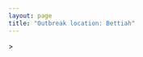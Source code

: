 ```yaml
---
layout: page
title: "Outbreak location: Bettiah"
---
```

<div id="mapid">
<script src="https://buda-magenta.github.io/hazard_map/load_map.js"></script>
><script>
var marker_outbreak = L.marker([26.791073, 84.560107],{"autoPan": true}).addTo(map); marker_outbreak.bindTooltip("Bettiah").openTooltip();

var circle_1 = L.circle([26.148658, 85.340013], {"pane": "markerPane", "color": "red", "fill": true, "fillOpacity": 0.2, "fillRule": "evenodd", "lineCap": "round", "lineJoin": "round", "opacity": 1.0, "radius": 351668, "stroke": true, "weight": 2}).addTo(map);
circle_1.bindTooltip("Muzaffarpur<br>rank: 1<br>hazard index: 0.087917")

var circle_2 = L.circle([26.671329, 83.364583], {"pane": "markerPane", "color": "red", "fill": true, "fillOpacity": 0.2, "fillRule": "evenodd", "lineCap": "round", "lineJoin": "round", "opacity": 1.0, "radius": 299058, "stroke": true, "weight": 2}).addTo(map);
circle_2.bindTooltip("Gorakhpur<br>rank: 2<br>hazard index: 0.074765")

var circle_3 = L.circle([28.651718, 77.221939], {"pane": "markerPane", "color": "red", "fill": true, "fillOpacity": 0.2, "fillRule": "evenodd", "lineCap": "round", "lineJoin": "round", "opacity": 1.0, "radius": 208744, "stroke": true, "weight": 2}).addTo(map);
circle_3.bindTooltip("Delhi<br>rank: 3<br>hazard index: 0.052186")

var circle_4 = L.circle([26.669512, 84.957411], {"pane": "markerPane", "color": "red", "fill": true, "fillOpacity": 0.2, "fillRule": "evenodd", "lineCap": "round", "lineJoin": "round", "opacity": 1.0, "radius": 162477, "stroke": true, "weight": 2}).addTo(map);
circle_4.bindTooltip("Motihari<br>rank: 4<br>hazard index: 0.040619")

var circle_5 = L.circle([25.609324, 85.123525], {"pane": "markerPane", "color": "red", "fill": true, "fillOpacity": 0.2, "fillRule": "evenodd", "lineCap": "round", "lineJoin": "round", "opacity": 1.0, "radius": 104129, "stroke": true, "weight": 2}).addTo(map);
circle_5.bindTooltip("Patna<br>rank: 5<br>hazard index: 0.026032")

var circle_6 = L.circle([27.059011, 84.206464], {"pane": "markerPane", "color": "red", "fill": true, "fillOpacity": 0.2, "fillRule": "evenodd", "lineCap": "round", "lineJoin": "round", "opacity": 1.0, "radius": 51158, "stroke": true, "weight": 2}).addTo(map);
circle_6.bindTooltip("Bagaha<br>rank: 6<br>hazard index: 0.012790")

var circle_7 = L.circle([26.083143, 86.032571], {"pane": "markerPane", "color": "red", "fill": true, "fillOpacity": 0.2, "fillRule": "evenodd", "lineCap": "round", "lineJoin": "round", "opacity": 1.0, "radius": 42884, "stroke": true, "weight": 2}).addTo(map);
circle_7.bindTooltip("Darbhanga<br>rank: 7<br>hazard index: 0.010721")

var circle_8 = L.circle([26.055318, 82.993139], {"pane": "markerPane", "color": "red", "fill": true, "fillOpacity": 0.2, "fillRule": "evenodd", "lineCap": "round", "lineJoin": "round", "opacity": 1.0, "radius": 19206, "stroke": true, "weight": 2}).addTo(map);
circle_8.bindTooltip("Nizamabad<br>rank: 8<br>hazard index: 0.004802")

var circle_9 = L.circle([25.205305, 85.514612], {"pane": "markerPane", "color": "red", "fill": true, "fillOpacity": 0.2, "fillRule": "evenodd", "lineCap": "round", "lineJoin": "round", "opacity": 1.0, "radius": 18366, "stroke": true, "weight": 2}).addTo(map);
circle_9.bindTooltip("Biharsharif<br>rank: 9<br>hazard index: 0.004592")

var circle_10 = L.circle([25.954628, 83.647350], {"pane": "markerPane", "color": "red", "fill": true, "fillOpacity": 0.2, "fillRule": "evenodd", "lineCap": "round", "lineJoin": "round", "opacity": 1.0, "radius": 17752, "stroke": true, "weight": 2}).addTo(map);
circle_10.bindTooltip("Maunath Bhanjan<br>rank: 10<br>hazard index: 0.004438")

var circle_11 = L.circle([28.457876, 79.405571], {"pane": "markerPane", "color": "red", "fill": true, "fillOpacity": 0.2, "fillRule": "evenodd", "lineCap": "round", "lineJoin": "round", "opacity": 1.0, "radius": 16217, "stroke": true, "weight": 2}).addTo(map);
circle_11.bindTooltip("Bareilly<br>rank: 11<br>hazard index: 0.004054")

var circle_12 = L.circle([28.863842, 78.805778], {"pane": "markerPane", "color": "red", "fill": true, "fillOpacity": 0.2, "fillRule": "evenodd", "lineCap": "round", "lineJoin": "round", "opacity": 1.0, "radius": 16206, "stroke": true, "weight": 2}).addTo(map);
circle_12.bindTooltip("Moradabad<br>rank: 12<br>hazard index: 0.004052")

var circle_13 = L.circle([25.623457, 84.596839], {"pane": "markerPane", "color": "red", "fill": true, "fillOpacity": 0.2, "fillRule": "evenodd", "lineCap": "round", "lineJoin": "round", "opacity": 1.0, "radius": 16152, "stroke": true, "weight": 2}).addTo(map);
circle_13.bindTooltip("Arrah<br>rank: 13<br>hazard index: 0.004038")

var circle_14 = L.circle([26.269721, 82.994425], {"pane": "markerPane", "color": "red", "fill": true, "fillOpacity": 0.2, "fillRule": "evenodd", "lineCap": "round", "lineJoin": "round", "opacity": 1.0, "radius": 13046, "stroke": true, "weight": 2}).addTo(map);
circle_14.bindTooltip("Burhanpur<br>rank: 14<br>hazard index: 0.003262")

var circle_15 = L.circle([25.773344, 84.784977], {"pane": "markerPane", "color": "red", "fill": true, "fillOpacity": 0.2, "fillRule": "evenodd", "lineCap": "round", "lineJoin": "round", "opacity": 1.0, "radius": 12471, "stroke": true, "weight": 2}).addTo(map);
circle_15.bindTooltip("Chapra<br>rank: 15<br>hazard index: 0.003118")

var circle_16 = L.circle([25.623400, 85.041700], {"pane": "markerPane", "color": "red", "fill": true, "fillOpacity": 0.2, "fillRule": "evenodd", "lineCap": "round", "lineJoin": "round", "opacity": 1.0, "radius": 11274, "stroke": true, "weight": 2}).addTo(map);
circle_16.bindTooltip("Dinapur Nizamat<br>rank: 16<br>hazard index: 0.002819")

var circle_17 = L.circle([25.335649, 83.007629], {"pane": "markerPane", "color": "red", "fill": true, "fillOpacity": 0.2, "fillRule": "evenodd", "lineCap": "round", "lineJoin": "round", "opacity": 1.0, "radius": 11098, "stroke": true, "weight": 2}).addTo(map);
circle_17.bindTooltip("Varanasi<br>rank: 17<br>hazard index: 0.002775")

var circle_18 = L.circle([25.286698, 87.132254], {"pane": "markerPane", "color": "red", "fill": true, "fillOpacity": 0.2, "fillRule": "evenodd", "lineCap": "round", "lineJoin": "round", "opacity": 1.0, "radius": 10829, "stroke": true, "weight": 2}).addTo(map);
circle_18.bindTooltip("Bhagalpur<br>rank: 18<br>hazard index: 0.002707")

var circle_19 = L.circle([25.572433, 83.609605], {"pane": "markerPane", "color": "red", "fill": true, "fillOpacity": 0.2, "fillRule": "evenodd", "lineCap": "round", "lineJoin": "round", "opacity": 1.0, "radius": 10462, "stroke": true, "weight": 2}).addTo(map);
circle_19.bindTooltip("Medinipur<br>rank: 19<br>hazard index: 0.002616")

var circle_20 = L.circle([25.720581, 85.255560], {"pane": "markerPane", "color": "red", "fill": true, "fillOpacity": 0.2, "fillRule": "evenodd", "lineCap": "round", "lineJoin": "round", "opacity": 1.0, "radius": 9101, "stroke": true, "weight": 2}).addTo(map);
circle_20.bindTooltip("Hajipur<br>rank: 20<br>hazard index: 0.002275")

var circle_21 = L.circle([27.985060, 80.753845], {"pane": "markerPane", "color": "red", "fill": true, "fillOpacity": 0.2, "fillRule": "evenodd", "lineCap": "round", "lineJoin": "round", "opacity": 1.0, "radius": 8714, "stroke": true, "weight": 2}).addTo(map);
circle_21.bindTooltip("Lakhimpur<br>rank: 21<br>hazard index: 0.002179")

var circle_22 = L.circle([26.838100, 80.934600], {"pane": "markerPane", "color": "red", "fill": true, "fillOpacity": 0.2, "fillRule": "evenodd", "lineCap": "round", "lineJoin": "round", "opacity": 1.0, "radius": 8480, "stroke": true, "weight": 2}).addTo(map);
circle_22.bindTooltip("Lucknow<br>rank: 22<br>hazard index: 0.002120")

var circle_23 = L.circle([26.131004, 84.391257], {"pane": "markerPane", "color": "red", "fill": true, "fillOpacity": 0.2, "fillRule": "evenodd", "lineCap": "round", "lineJoin": "round", "opacity": 1.0, "radius": 8318, "stroke": true, "weight": 2}).addTo(map);
circle_23.bindTooltip("Siwan<br>rank: 23<br>hazard index: 0.002080")

var circle_24 = L.circle([19.075990, 72.877393], {"pane": "markerPane", "color": "red", "fill": true, "fillOpacity": 0.2, "fillRule": "evenodd", "lineCap": "round", "lineJoin": "round", "opacity": 1.0, "radius": 7268, "stroke": true, "weight": 2}).addTo(map);
circle_24.bindTooltip("Mumbai<br>rank: 24<br>hazard index: 0.001817")

var circle_25 = L.circle([22.541418, 88.357691], {"pane": "markerPane", "color": "red", "fill": true, "fillOpacity": 0.2, "fillRule": "evenodd", "lineCap": "round", "lineJoin": "round", "opacity": 1.0, "radius": 6982, "stroke": true, "weight": 2}).addTo(map);
circle_25.bindTooltip("Kolkata<br>rank: 25<br>hazard index: 0.001746")

var circle_26 = L.circle([26.724789, 82.793269], {"pane": "markerPane", "color": "red", "fill": true, "fillOpacity": 0.2, "fillRule": "evenodd", "lineCap": "round", "lineJoin": "round", "opacity": 1.0, "radius": 6558, "stroke": true, "weight": 2}).addTo(map);
circle_26.bindTooltip("Basti<br>rank: 26<br>hazard index: 0.001640")

var circle_27 = L.circle([26.423847, 83.762732], {"pane": "markerPane", "color": "red", "fill": true, "fillOpacity": 0.2, "fillRule": "evenodd", "lineCap": "round", "lineJoin": "round", "opacity": 1.0, "radius": 6029, "stroke": true, "weight": 2}).addTo(map);
circle_27.bindTooltip("Deoria<br>rank: 27<br>hazard index: 0.001507")

var circle_28 = L.circle([27.912633, 79.746563], {"pane": "markerPane", "color": "red", "fill": true, "fillOpacity": 0.2, "fillRule": "evenodd", "lineCap": "round", "lineJoin": "round", "opacity": 1.0, "radius": 5851, "stroke": true, "weight": 2}).addTo(map);
circle_28.bindTooltip("Shahjahanpur<br>rank: 28<br>hazard index: 0.001463")

var circle_29 = L.circle([26.022697, 83.028873], {"pane": "markerPane", "color": "red", "fill": true, "fillOpacity": 0.2, "fillRule": "evenodd", "lineCap": "round", "lineJoin": "round", "opacity": 1.0, "radius": 5825, "stroke": true, "weight": 2}).addTo(map);
circle_29.bindTooltip("Azamgarh<br>rank: 29<br>hazard index: 0.001456")

var circle_30 = L.circle([28.794068, 79.185930], {"pane": "markerPane", "color": "red", "fill": true, "fillOpacity": 0.2, "fillRule": "evenodd", "lineCap": "round", "lineJoin": "round", "opacity": 1.0, "radius": 5585, "stroke": true, "weight": 2}).addTo(map);
circle_30.bindTooltip("Rampur<br>rank: 30<br>hazard index: 0.001396")

var circle_31 = L.circle([25.152471, 85.006878], {"pane": "markerPane", "color": "red", "fill": true, "fillOpacity": 0.2, "fillRule": "evenodd", "lineCap": "round", "lineJoin": "round", "opacity": 1.0, "radius": 5345, "stroke": true, "weight": 2}).addTo(map);
circle_31.bindTooltip("Jehanabad<br>rank: 31<br>hazard index: 0.001336")

var circle_32 = L.circle([24.796436, 85.007956], {"pane": "markerPane", "color": "red", "fill": true, "fillOpacity": 0.2, "fillRule": "evenodd", "lineCap": "round", "lineJoin": "round", "opacity": 1.0, "radius": 5309, "stroke": true, "weight": 2}).addTo(map);
circle_32.bindTooltip("Gaya<br>rank: 32<br>hazard index: 0.001327")

var circle_33 = L.circle([26.460914, 80.321759], {"pane": "markerPane", "color": "red", "fill": true, "fillOpacity": 0.2, "fillRule": "evenodd", "lineCap": "round", "lineJoin": "round", "opacity": 1.0, "radius": 4573, "stroke": true, "weight": 2}).addTo(map);
circle_33.bindTooltip("Kanpur<br>rank: 33<br>hazard index: 0.001143")

var circle_34 = L.circle([28.740613, 77.835426], {"pane": "markerPane", "color": "red", "fill": true, "fillOpacity": 0.2, "fillRule": "evenodd", "lineCap": "round", "lineJoin": "round", "opacity": 1.0, "radius": 4504, "stroke": true, "weight": 2}).addTo(map);
circle_34.bindTooltip("Hapur<br>rank: 34<br>hazard index: 0.001126")

var circle_35 = L.circle([25.562071, 84.015672], {"pane": "markerPane", "color": "red", "fill": true, "fillOpacity": 0.2, "fillRule": "evenodd", "lineCap": "round", "lineJoin": "round", "opacity": 1.0, "radius": 4347, "stroke": true, "weight": 2}).addTo(map);
circle_35.bindTooltip("Buxar<br>rank: 35<br>hazard index: 0.001087")

var circle_36 = L.circle([25.877933, 84.119959], {"pane": "markerPane", "color": "red", "fill": true, "fillOpacity": 0.2, "fillRule": "evenodd", "lineCap": "round", "lineJoin": "round", "opacity": 1.0, "radius": 4272, "stroke": true, "weight": 2}).addTo(map);
circle_36.bindTooltip("Ballia<br>rank: 36<br>hazard index: 0.001068")

var circle_37 = L.circle([25.603508, 83.507454], {"pane": "markerPane", "color": "red", "fill": true, "fillOpacity": 0.2, "fillRule": "evenodd", "lineCap": "round", "lineJoin": "round", "opacity": 1.0, "radius": 4102, "stroke": true, "weight": 2}).addTo(map);
circle_37.bindTooltip("Ghazipur<br>rank: 37<br>hazard index: 0.001026")

var circle_38 = L.circle([25.512719, 86.090571], {"pane": "markerPane", "color": "red", "fill": true, "fillOpacity": 0.2, "fillRule": "evenodd", "lineCap": "round", "lineJoin": "round", "opacity": 1.0, "radius": 3792, "stroke": true, "weight": 2}).addTo(map);
circle_38.bindTooltip("Begusarai<br>rank: 38<br>hazard index: 0.000948")

var circle_39 = L.circle([25.531031, 78.652689], {"pane": "markerPane", "color": "red", "fill": true, "fillOpacity": 0.2, "fillRule": "evenodd", "lineCap": "round", "lineJoin": "round", "opacity": 1.0, "radius": 3456, "stroke": true, "weight": 2}).addTo(map);
circle_39.bindTooltip("Jhansi<br>rank: 39<br>hazard index: 0.000864")

var circle_40 = L.circle([28.923397, 78.488317], {"pane": "markerPane", "color": "red", "fill": true, "fillOpacity": 0.2, "fillRule": "evenodd", "lineCap": "round", "lineJoin": "round", "opacity": 1.0, "radius": 3365, "stroke": true, "weight": 2}).addTo(map);
circle_40.bindTooltip("Amroha<br>rank: 40<br>hazard index: 0.000841")

var circle_41 = L.circle([28.753900, 77.399900], {"pane": "markerPane", "color": "red", "fill": true, "fillOpacity": 0.2, "fillRule": "evenodd", "lineCap": "round", "lineJoin": "round", "opacity": 1.0, "radius": 3246, "stroke": true, "weight": 2}).addTo(map);
circle_41.bindTooltip("Khora<br>rank: 41<br>hazard index: 0.000812")

var circle_42 = L.circle([27.504639, 80.829466], {"pane": "markerPane", "color": "red", "fill": true, "fillOpacity": 0.2, "fillRule": "evenodd", "lineCap": "round", "lineJoin": "round", "opacity": 1.0, "radius": 3183, "stroke": true, "weight": 2}).addTo(map);
circle_42.bindTooltip("Sitapur<br>rank: 42<br>hazard index: 0.000796")

var circle_43 = L.circle([28.428262, 77.002700], {"pane": "markerPane", "color": "red", "fill": true, "fillOpacity": 0.2, "fillRule": "evenodd", "lineCap": "round", "lineJoin": "round", "opacity": 1.0, "radius": 2950, "stroke": true, "weight": 2}).addTo(map);
circle_43.bindTooltip("Gurgaon<br>rank: 43<br>hazard index: 0.000738")

var circle_44 = L.circle([28.402979, 77.310384], {"pane": "markerPane", "color": "red", "fill": true, "fillOpacity": 0.2, "fillRule": "evenodd", "lineCap": "round", "lineJoin": "round", "opacity": 1.0, "radius": 2708, "stroke": true, "weight": 2}).addTo(map);
circle_44.bindTooltip("Faridabad<br>rank: 44<br>hazard index: 0.000677")

var circle_45 = L.circle([27.109667, 81.918329], {"pane": "markerPane", "color": "red", "fill": true, "fillOpacity": 0.2, "fillRule": "evenodd", "lineCap": "round", "lineJoin": "round", "opacity": 1.0, "radius": 2461, "stroke": true, "weight": 2}).addTo(map);
circle_45.bindTooltip("Gonda<br>rank: 45<br>hazard index: 0.000615")

var circle_46 = L.circle([28.901090, 76.580193], {"pane": "markerPane", "color": "red", "fill": true, "fillOpacity": 0.2, "fillRule": "evenodd", "lineCap": "round", "lineJoin": "round", "opacity": 1.0, "radius": 2147, "stroke": true, "weight": 2}).addTo(map);
circle_46.bindTooltip("Rohtak<br>rank: 46<br>hazard index: 0.000537")

var circle_47 = L.circle([25.560900, 87.647654], {"pane": "markerPane", "color": "red", "fill": true, "fillOpacity": 0.2, "fillRule": "evenodd", "lineCap": "round", "lineJoin": "round", "opacity": 1.0, "radius": 2052, "stroke": true, "weight": 2}).addTo(map);
circle_47.bindTooltip("Katihar<br>rank: 47<br>hazard index: 0.000513")

var circle_48 = L.circle([25.832642, 86.614893], {"pane": "markerPane", "color": "red", "fill": true, "fillOpacity": 0.2, "fillRule": "evenodd", "lineCap": "round", "lineJoin": "round", "opacity": 1.0, "radius": 2049, "stroke": true, "weight": 2}).addTo(map);
circle_48.bindTooltip("Saharsa<br>rank: 48<br>hazard index: 0.000512")

var circle_49 = L.circle([19.169335, 77.311013], {"pane": "markerPane", "color": "red", "fill": true, "fillOpacity": 0.2, "fillRule": "evenodd", "lineCap": "round", "lineJoin": "round", "opacity": 1.0, "radius": 2023, "stroke": true, "weight": 2}).addTo(map);
circle_49.bindTooltip("Nanded Waghala<br>rank: 49<br>hazard index: 0.000506")

var circle_50 = L.circle([25.438130, 81.833800], {"pane": "markerPane", "color": "red", "fill": true, "fillOpacity": 0.2, "fillRule": "evenodd", "lineCap": "round", "lineJoin": "round", "opacity": 1.0, "radius": 1966, "stroke": true, "weight": 2}).addTo(map);
circle_50.bindTooltip("Allahabad<br>rank: 50<br>hazard index: 0.000492")

var circle_51 = L.circle([30.909016, 75.851601], {"pane": "markerPane", "color": "red", "fill": true, "fillOpacity": 0.2, "fillRule": "evenodd", "lineCap": "round", "lineJoin": "round", "opacity": 1.0, "radius": 1886, "stroke": true, "weight": 2}).addTo(map);
circle_51.bindTooltip("Ludhiana<br>rank: 51<br>hazard index: 0.000472")

var circle_52 = L.circle([12.979120, 77.591300], {"pane": "markerPane", "color": "red", "fill": true, "fillOpacity": 0.2, "fillRule": "evenodd", "lineCap": "round", "lineJoin": "round", "opacity": 1.0, "radius": 1885, "stroke": true, "weight": 2}).addTo(map);
circle_52.bindTooltip("Bangalore<br>rank: 52<br>hazard index: 0.000471")

var circle_53 = L.circle([29.000653, 77.768229], {"pane": "markerPane", "color": "red", "fill": true, "fillOpacity": 0.2, "fillRule": "evenodd", "lineCap": "round", "lineJoin": "round", "opacity": 1.0, "radius": 1817, "stroke": true, "weight": 2}).addTo(map);
circle_53.bindTooltip("Meerut<br>rank: 53<br>hazard index: 0.000454")

var circle_54 = L.circle([26.716413, 88.430992], {"pane": "markerPane", "color": "red", "fill": true, "fillOpacity": 0.2, "fillRule": "evenodd", "lineCap": "round", "lineJoin": "round", "opacity": 1.0, "radius": 1680, "stroke": true, "weight": 2}).addTo(map);
circle_54.bindTooltip("Siliguri<br>rank: 54<br>hazard index: 0.000420")

var circle_55 = L.circle([17.388786, 78.461065], {"pane": "markerPane", "color": "red", "fill": true, "fillOpacity": 0.2, "fillRule": "evenodd", "lineCap": "round", "lineJoin": "round", "opacity": 1.0, "radius": 1534, "stroke": true, "weight": 2}).addTo(map);
circle_55.bindTooltip("Hyderabad<br>rank: 55<br>hazard index: 0.000384")

var circle_56 = L.circle([29.988077, 77.508130], {"pane": "markerPane", "color": "red", "fill": true, "fillOpacity": 0.2, "fillRule": "evenodd", "lineCap": "round", "lineJoin": "round", "opacity": 1.0, "radius": 1403, "stroke": true, "weight": 2}).addTo(map);
circle_56.bindTooltip("Saharanpur<br>rank: 56<br>hazard index: 0.000351")

var circle_57 = L.circle([26.000000, 87.500000], {"pane": "markerPane", "color": "red", "fill": true, "fillOpacity": 0.2, "fillRule": "evenodd", "lineCap": "round", "lineJoin": "round", "opacity": 1.0, "radius": 1370, "stroke": true, "weight": 2}).addTo(map);
circle_57.bindTooltip("Purnia<br>rank: 57<br>hazard index: 0.000343")

var circle_58 = L.circle([23.021624, 72.579707], {"pane": "markerPane", "color": "red", "fill": true, "fillOpacity": 0.2, "fillRule": "evenodd", "lineCap": "round", "lineJoin": "round", "opacity": 1.0, "radius": 1354, "stroke": true, "weight": 2}).addTo(map);
circle_58.bindTooltip("Ahmedabad<br>rank: 58<br>hazard index: 0.000339")

var circle_59 = L.circle([27.175255, 78.009816], {"pane": "markerPane", "color": "red", "fill": true, "fillOpacity": 0.2, "fillRule": "evenodd", "lineCap": "round", "lineJoin": "round", "opacity": 1.0, "radius": 1320, "stroke": true, "weight": 2}).addTo(map);
circle_59.bindTooltip("Agra<br>rank: 59<br>hazard index: 0.000330")

var circle_60 = L.circle([20.993276, 75.839983], {"pane": "markerPane", "color": "red", "fill": true, "fillOpacity": 0.2, "fillRule": "evenodd", "lineCap": "round", "lineJoin": "round", "opacity": 1.0, "radius": 1296, "stroke": true, "weight": 2}).addTo(map);
circle_60.bindTooltip("Bhusawal<br>rank: 60<br>hazard index: 0.000324")

var circle_61 = L.circle([23.687130, 86.974659], {"pane": "markerPane", "color": "red", "fill": true, "fillOpacity": 0.2, "fillRule": "evenodd", "lineCap": "round", "lineJoin": "round", "opacity": 1.0, "radius": 1285, "stroke": true, "weight": 2}).addTo(map);
circle_61.bindTooltip("Asansol<br>rank: 61<br>hazard index: 0.000321")

var circle_62 = L.circle([26.915458, 75.818982], {"pane": "markerPane", "color": "red", "fill": true, "fillOpacity": 0.2, "fillRule": "evenodd", "lineCap": "round", "lineJoin": "round", "opacity": 1.0, "radius": 1281, "stroke": true, "weight": 2}).addTo(map);
circle_62.bindTooltip("Jaipur<br>rank: 62<br>hazard index: 0.000320")

var circle_63 = L.circle([27.876990, 78.137290], {"pane": "markerPane", "color": "red", "fill": true, "fillOpacity": 0.2, "fillRule": "evenodd", "lineCap": "round", "lineJoin": "round", "opacity": 1.0, "radius": 1208, "stroke": true, "weight": 2}).addTo(map);
circle_63.bindTooltip("Aligarh<br>rank: 63<br>hazard index: 0.000302")

var circle_64 = L.circle([29.003314, 77.016732], {"pane": "markerPane", "color": "red", "fill": true, "fillOpacity": 0.2, "fillRule": "evenodd", "lineCap": "round", "lineJoin": "round", "opacity": 1.0, "radius": 1199, "stroke": true, "weight": 2}).addTo(map);
circle_64.bindTooltip("Sonipat<br>rank: 64<br>hazard index: 0.000300")

var circle_65 = L.circle([28.733400, 77.298600], {"pane": "markerPane", "color": "red", "fill": true, "fillOpacity": 0.2, "fillRule": "evenodd", "lineCap": "round", "lineJoin": "round", "opacity": 1.0, "radius": 1191, "stroke": true, "weight": 2}).addTo(map);
circle_65.bindTooltip("Loni<br>rank: 65<br>hazard index: 0.000298")

var circle_66 = L.circle([13.083694, 80.270186], {"pane": "markerPane", "color": "red", "fill": true, "fillOpacity": 0.2, "fillRule": "evenodd", "lineCap": "round", "lineJoin": "round", "opacity": 1.0, "radius": 1150, "stroke": true, "weight": 2}).addTo(map);
circle_66.bindTooltip("Chennai<br>rank: 66<br>hazard index: 0.000288")

var circle_67 = L.circle([18.521428, 73.854454], {"pane": "markerPane", "color": "red", "fill": true, "fillOpacity": 0.2, "fillRule": "evenodd", "lineCap": "round", "lineJoin": "round", "opacity": 1.0, "radius": 1122, "stroke": true, "weight": 2}).addTo(map);
circle_67.bindTooltip("Pune<br>rank: 67<br>hazard index: 0.000281")

var circle_68 = L.circle([30.733442, 76.779714], {"pane": "markerPane", "color": "red", "fill": true, "fillOpacity": 0.2, "fillRule": "evenodd", "lineCap": "round", "lineJoin": "round", "opacity": 1.0, "radius": 1113, "stroke": true, "weight": 2}).addTo(map);
circle_68.bindTooltip("Chandigarh<br>rank: 68<br>hazard index: 0.000278")

var circle_69 = L.circle([21.170200, 72.831100], {"pane": "markerPane", "color": "red", "fill": true, "fillOpacity": 0.2, "fillRule": "evenodd", "lineCap": "round", "lineJoin": "round", "opacity": 1.0, "radius": 1104, "stroke": true, "weight": 2}).addTo(map);
circle_69.bindTooltip("Surat<br>rank: 69<br>hazard index: 0.000276")

var circle_70 = L.circle([25.329791, 86.456777], {"pane": "markerPane", "color": "red", "fill": true, "fillOpacity": 0.2, "fillRule": "evenodd", "lineCap": "round", "lineJoin": "round", "opacity": 1.0, "radius": 1098, "stroke": true, "weight": 2}).addTo(map);
circle_70.bindTooltip("Jamalpur<br>rank: 70<br>hazard index: 0.000275")

var circle_71 = L.circle([29.211757, 78.961731], {"pane": "markerPane", "color": "red", "fill": true, "fillOpacity": 0.2, "fillRule": "evenodd", "lineCap": "round", "lineJoin": "round", "opacity": 1.0, "radius": 1072, "stroke": true, "weight": 2}).addTo(map);
circle_71.bindTooltip("Kashipur<br>rank: 71<br>hazard index: 0.000268")

var circle_72 = L.circle([24.900100, 84.018211], {"pane": "markerPane", "color": "red", "fill": true, "fillOpacity": 0.2, "fillRule": "evenodd", "lineCap": "round", "lineJoin": "round", "opacity": 1.0, "radius": 987, "stroke": true, "weight": 2}).addTo(map);
circle_72.bindTooltip("Sasaram<br>rank: 72<br>hazard index: 0.000247")

var circle_73 = L.circle([31.634308, 74.873679], {"pane": "markerPane", "color": "red", "fill": true, "fillOpacity": 0.2, "fillRule": "evenodd", "lineCap": "round", "lineJoin": "round", "opacity": 1.0, "radius": 952, "stroke": true, "weight": 2}).addTo(map);
circle_73.bindTooltip("Amritsar<br>rank: 73<br>hazard index: 0.000238")

var circle_74 = L.circle([28.660965, 76.834676], {"pane": "markerPane", "color": "red", "fill": true, "fillOpacity": 0.2, "fillRule": "evenodd", "lineCap": "round", "lineJoin": "round", "opacity": 1.0, "radius": 946, "stroke": true, "weight": 2}).addTo(map);
circle_74.bindTooltip("Bahadurgarh<br>rank: 74<br>hazard index: 0.000237")

var circle_75 = L.circle([23.535048, 87.338043], {"pane": "markerPane", "color": "red", "fill": true, "fillOpacity": 0.2, "fillRule": "evenodd", "lineCap": "round", "lineJoin": "round", "opacity": 1.0, "radius": 882, "stroke": true, "weight": 2}).addTo(map);
circle_75.bindTooltip("Durgapur<br>rank: 75<br>hazard index: 0.000221")

var circle_76 = L.circle([29.391275, 76.977167], {"pane": "markerPane", "color": "red", "fill": true, "fillOpacity": 0.2, "fillRule": "evenodd", "lineCap": "round", "lineJoin": "round", "opacity": 1.0, "radius": 876, "stroke": true, "weight": 2}).addTo(map);
circle_76.bindTooltip("Panipat<br>rank: 76<br>hazard index: 0.000219")

var circle_77 = L.circle([23.131954, 87.207397], {"pane": "markerPane", "color": "red", "fill": true, "fillOpacity": 0.2, "fillRule": "evenodd", "lineCap": "round", "lineJoin": "round", "opacity": 1.0, "radius": 851, "stroke": true, "weight": 2}).addTo(map);
circle_77.bindTooltip("Bankura<br>rank: 77<br>hazard index: 0.000213")

var circle_78 = L.circle([31.292011, 75.568058], {"pane": "markerPane", "color": "red", "fill": true, "fillOpacity": 0.2, "fillRule": "evenodd", "lineCap": "round", "lineJoin": "round", "opacity": 1.0, "radius": 845, "stroke": true, "weight": 2}).addTo(map);
circle_78.bindTooltip("Jalandhar<br>rank: 78<br>hazard index: 0.000211")

var circle_79 = L.circle([25.133173, 86.525040], {"pane": "markerPane", "color": "red", "fill": true, "fillOpacity": 0.2, "fillRule": "evenodd", "lineCap": "round", "lineJoin": "round", "opacity": 1.0, "radius": 803, "stroke": true, "weight": 2}).addTo(map);
circle_79.bindTooltip("Kharagpur<br>rank: 79<br>hazard index: 0.000201")

var circle_80 = L.circle([23.370035, 85.325013], {"pane": "markerPane", "color": "red", "fill": true, "fillOpacity": 0.2, "fillRule": "evenodd", "lineCap": "round", "lineJoin": "round", "opacity": 1.0, "radius": 790, "stroke": true, "weight": 2}).addTo(map);
circle_80.bindTooltip("Ranchi<br>rank: 80<br>hazard index: 0.000198")

var circle_81 = L.circle([19.194329, 72.970178], {"pane": "markerPane", "color": "red", "fill": true, "fillOpacity": 0.2, "fillRule": "evenodd", "lineCap": "round", "lineJoin": "round", "opacity": 1.0, "radius": 762, "stroke": true, "weight": 2}).addTo(map);
circle_81.bindTooltip("Thane<br>rank: 81<br>hazard index: 0.000191")

var circle_82 = L.circle([26.180598, 91.753943], {"pane": "markerPane", "color": "red", "fill": true, "fillOpacity": 0.2, "fillRule": "evenodd", "lineCap": "round", "lineJoin": "round", "opacity": 1.0, "radius": 756, "stroke": true, "weight": 2}).addTo(map);
circle_82.bindTooltip("Guwahati<br>rank: 82<br>hazard index: 0.000189")

var circle_83 = L.circle([25.280733, 83.125128], {"pane": "markerPane", "color": "red", "fill": true, "fillOpacity": 0.2, "fillRule": "evenodd", "lineCap": "round", "lineJoin": "round", "opacity": 1.0, "radius": 736, "stroke": true, "weight": 2}).addTo(map);
circle_83.bindTooltip("Mughal Sarai<br>rank: 83<br>hazard index: 0.000184")

var circle_84 = L.circle([23.160894, 79.949770], {"pane": "markerPane", "color": "red", "fill": true, "fillOpacity": 0.2, "fillRule": "evenodd", "lineCap": "round", "lineJoin": "round", "opacity": 1.0, "radius": 713, "stroke": true, "weight": 2}).addTo(map);
circle_84.bindTooltip("Jabalpur<br>rank: 84<br>hazard index: 0.000178")

var circle_85 = L.circle([23.258486, 77.401989], {"pane": "markerPane", "color": "red", "fill": true, "fillOpacity": 0.2, "fillRule": "evenodd", "lineCap": "round", "lineJoin": "round", "opacity": 1.0, "radius": 704, "stroke": true, "weight": 2}).addTo(map);
circle_85.bindTooltip("Bhopal<br>rank: 85<br>hazard index: 0.000176")

var circle_86 = L.circle([21.237947, 81.633683], {"pane": "markerPane", "color": "red", "fill": true, "fillOpacity": 0.2, "fillRule": "evenodd", "lineCap": "round", "lineJoin": "round", "opacity": 1.0, "radius": 699, "stroke": true, "weight": 2}).addTo(map);
circle_86.bindTooltip("Raipur<br>rank: 86<br>hazard index: 0.000175")

var circle_87 = L.circle([23.795281, 86.430964], {"pane": "markerPane", "color": "red", "fill": true, "fillOpacity": 0.2, "fillRule": "evenodd", "lineCap": "round", "lineJoin": "round", "opacity": 1.0, "radius": 696, "stroke": true, "weight": 2}).addTo(map);
circle_87.bindTooltip("Dhanbad<br>rank: 87<br>hazard index: 0.000174")

var circle_88 = L.circle([18.434644, 79.132265], {"pane": "markerPane", "color": "red", "fill": true, "fillOpacity": 0.2, "fillRule": "evenodd", "lineCap": "round", "lineJoin": "round", "opacity": 1.0, "radius": 694, "stroke": true, "weight": 2}).addTo(map);
circle_88.bindTooltip("Karimnagar<br>rank: 88<br>hazard index: 0.000174")

var circle_89 = L.circle([29.301826, 76.338471], {"pane": "markerPane", "color": "red", "fill": true, "fillOpacity": 0.2, "fillRule": "evenodd", "lineCap": "round", "lineJoin": "round", "opacity": 1.0, "radius": 680, "stroke": true, "weight": 2}).addTo(map);
circle_89.bindTooltip("Jind<br>rank: 89<br>hazard index: 0.000170")

var circle_90 = L.circle([15.398403, 73.812918], {"pane": "markerPane", "color": "red", "fill": true, "fillOpacity": 0.2, "fillRule": "evenodd", "lineCap": "round", "lineJoin": "round", "opacity": 1.0, "radius": 669, "stroke": true, "weight": 2}).addTo(map);
circle_90.bindTooltip("Vasco Da Gama<br>rank: 90<br>hazard index: 0.000167")

var circle_91 = L.circle([29.448006, 77.740685], {"pane": "markerPane", "color": "red", "fill": true, "fillOpacity": 0.2, "fillRule": "evenodd", "lineCap": "round", "lineJoin": "round", "opacity": 1.0, "radius": 649, "stroke": true, "weight": 2}).addTo(map);
circle_91.bindTooltip("Muzaffarnagar<br>rank: 91<br>hazard index: 0.000162")

var circle_92 = L.circle([29.680327, 76.989625], {"pane": "markerPane", "color": "red", "fill": true, "fillOpacity": 0.2, "fillRule": "evenodd", "lineCap": "round", "lineJoin": "round", "opacity": 1.0, "radius": 603, "stroke": true, "weight": 2}).addTo(map);
circle_92.bindTooltip("Karnal<br>rank: 92<br>hazard index: 0.000151")

var circle_93 = L.circle([20.011247, 73.790236], {"pane": "markerPane", "color": "red", "fill": true, "fillOpacity": 0.2, "fillRule": "evenodd", "lineCap": "round", "lineJoin": "round", "opacity": 1.0, "radius": 598, "stroke": true, "weight": 2}).addTo(map);
circle_93.bindTooltip("Nashik<br>rank: 93<br>hazard index: 0.000150")

var circle_94 = L.circle([28.570784, 77.327107], {"pane": "markerPane", "color": "red", "fill": true, "fillOpacity": 0.2, "fillRule": "evenodd", "lineCap": "round", "lineJoin": "round", "opacity": 1.0, "radius": 594, "stroke": true, "weight": 2}).addTo(map);
circle_94.bindTooltip("Noida<br>rank: 94<br>hazard index: 0.000149")

var circle_95 = L.circle([34.074744, 74.820444], {"pane": "markerPane", "color": "red", "fill": true, "fillOpacity": 0.2, "fillRule": "evenodd", "lineCap": "round", "lineJoin": "round", "opacity": 1.0, "radius": 586, "stroke": true, "weight": 2}).addTo(map);
circle_95.bindTooltip("Srinagar<br>rank: 95<br>hazard index: 0.000147")

var circle_96 = L.circle([27.733696, 81.477321], {"pane": "markerPane", "color": "red", "fill": true, "fillOpacity": 0.2, "fillRule": "evenodd", "lineCap": "round", "lineJoin": "round", "opacity": 1.0, "radius": 567, "stroke": true, "weight": 2}).addTo(map);
circle_96.bindTooltip("Bahraich<br>rank: 96<br>hazard index: 0.000142")

var circle_97 = L.circle([21.149813, 79.082056], {"pane": "markerPane", "color": "red", "fill": true, "fillOpacity": 0.2, "fillRule": "evenodd", "lineCap": "round", "lineJoin": "round", "opacity": 1.0, "radius": 546, "stroke": true, "weight": 2}).addTo(map);
circle_97.bindTooltip("Nagpur<br>rank: 97<br>hazard index: 0.000137")

var circle_98 = L.circle([27.177366, 78.389912], {"pane": "markerPane", "color": "red", "fill": true, "fillOpacity": 0.2, "fillRule": "evenodd", "lineCap": "round", "lineJoin": "round", "opacity": 1.0, "radius": 541, "stroke": true, "weight": 2}).addTo(map);
circle_98.bindTooltip("Firozabad<br>rank: 98<br>hazard index: 0.000135")

var circle_99 = L.circle([20.266777, 85.843559], {"pane": "markerPane", "color": "red", "fill": true, "fillOpacity": 0.2, "fillRule": "evenodd", "lineCap": "round", "lineJoin": "round", "opacity": 1.0, "radius": 531, "stroke": true, "weight": 2}).addTo(map);
circle_99.bindTooltip("Bhubaneswar<br>rank: 99<br>hazard index: 0.000133")

var circle_100 = L.circle([30.325565, 78.043681], {"pane": "markerPane", "color": "red", "fill": true, "fillOpacity": 0.2, "fillRule": "evenodd", "lineCap": "round", "lineJoin": "round", "opacity": 1.0, "radius": 526, "stroke": true, "weight": 2}).addTo(map);
circle_100.bindTooltip("Dehradun<br>rank: 100<br>hazard index: 0.000132")
</script>
</div>